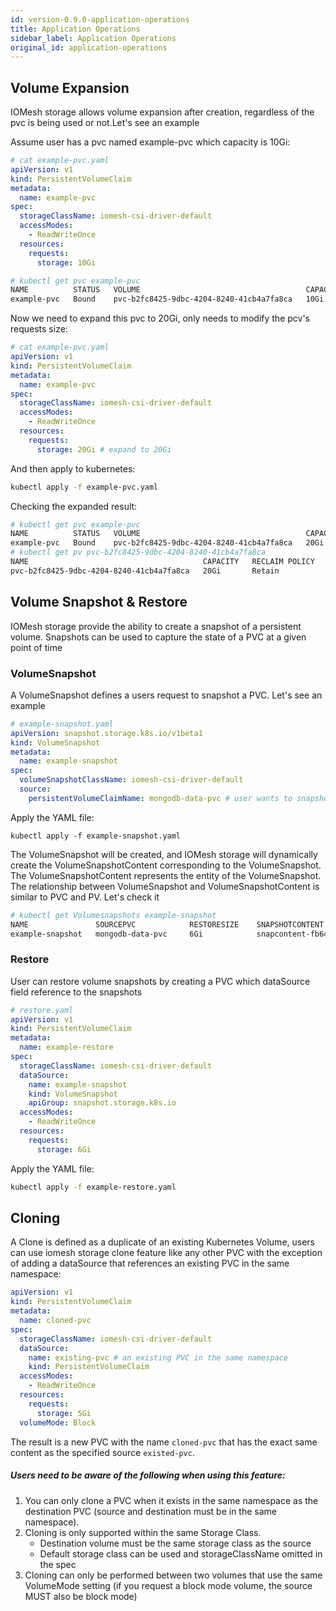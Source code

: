 ```yaml
---
id: version-0.9.0-application-operations
title: Application Operations
sidebar_label: Application Operations
original_id: application-operations
---
```


## Volume Expansion

IOMesh storage  allows volume expansion after creation, regardless of the pvc is being used or not.Let's see an example

Assume user has a pvc named example-pvc which capacity is 10Gi:

```yaml
# cat example-pvc.yaml
apiVersion: v1
kind: PersistentVolumeClaim
metadata:
  name: example-pvc
spec:
  storageClassName: iomesh-csi-driver-default
  accessModes:
    - ReadWriteOnce
  resources:
    requests:
      storage: 10Gi
```

```bash
# kubectl get pvc example-pvc
NAME          STATUS   VOLUME                                     CAPACITY    ACCESS MODES   STORAGECLASS             AGE
example-pvc   Bound    pvc-b2fc8425-9dbc-4204-8240-41cb4a7fa8ca   10Gi        RWO            zbs-csi-driver-default   11m
```

Now we need to expand this pvc to 20Gi, only needs to modify the pcv's requests size:

```yaml
# cat example-pvc.yaml
apiVersion: v1
kind: PersistentVolumeClaim
metadata:
  name: example-pvc
spec:
  storageClassName: iomesh-csi-driver-default
  accessModes:
    - ReadWriteOnce
  resources:
    requests:
      storage: 20Gi # expand to 20Gi
```

And then apply to kubernetes:

```bash
kubectl apply -f example-pvc.yaml
```

Checking the expanded result:

```bash
# kubectl get pvc example-pvc
NAME          STATUS   VOLUME                                     CAPACITY    ACCESS MODES   STORAGECLASS             AGE
example-pvc   Bound    pvc-b2fc8425-9dbc-4204-8240-41cb4a7fa8ca   20Gi        RWO            zbs-csi-driver-default   11m
# kubectl get pv pvc-b2fc8425-9dbc-4204-8240-41cb4a7fa8ca
NAME                                       CAPACITY   RECLAIM POLICY   STATUS   CLAIM                 STORAGECLASS            
pvc-b2fc8425-9dbc-4204-8240-41cb4a7fa8ca   20Gi       Retain           Bound    default/example-pvc   zbs-csi-driver-default           
```



## Volume Snapshot & Restore

IOMesh storage provide the ability to create a snapshot of a persistent volume. Snapshots can be used to capture the state of a PVC at a given point of time

### VolumeSnapshot

A VolumeSnapshot defines a users request to snapshot a PVC. Let's see an example

```yaml
# example-snapshot.yaml
apiVersion: snapshot.storage.k8s.io/v1beta1
kind: VolumeSnapshot
metadata:
  name: example-snapshot
spec:
  volumeSnapshotClassName: iomesh-csi-driver-default
  source:
    persistentVolumeClaimName: mongodb-data-pvc # user wants to snapshot the mongodb-data-pvc PVC
```

Apply the YAML file:

```text
kubectl apply -f example-snapshot.yaml
```

The VolumeSnapshot will be created, and IOMesh storage will dynamically create the VolumeSnapshotContent corresponding to the VolumeSnapshot. The VolumeSnapshotContent represents the entity of the VolumeSnapshot. The relationship between VolumeSnapshot and VolumeSnapshotContent is similar to PVC and PV. Let's check it

```bash
# kubectl get Volumesnapshots example-snapshot
NAME               SOURCEPVC            RESTORESIZE    SNAPSHOTCONTENT                                    CREATIONTIME
example-snapshot   mongodb-data-pvc     6Gi            snapcontent-fb64d696-725b-4f1b-9847-c95e25b68b13   10h
```

### Restore

User can restore volume snapshots by creating a PVC which dataSource field reference to the snapshots

```yaml
# restore.yaml
apiVersion: v1
kind: PersistentVolumeClaim
metadata:
  name: example-restore
spec:
  storageClassName: iomesh-csi-driver-default
  dataSource:
    name: example-snapshot
    kind: VolumeSnapshot
    apiGroup: snapshot.storage.k8s.io
  accessModes:
    - ReadWriteOnce
  resources:
    requests:
      storage: 6Gi
```

Apply the YAML file:

```bash
kubectl apply -f example-restore.yaml
```



## Cloning

A Clone is defined as a duplicate of an existing Kubernetes Volume, users can use iomesh storage clone feature like any other PVC with the exception of adding a dataSource that references an existing PVC in the same namespace:

```yaml
apiVersion: v1
kind: PersistentVolumeClaim
metadata:
  name: cloned-pvc
spec:
  storageClassName: iomesh-csi-driver-default
  dataSource:
    name: existing-pvc # an existing PVC in the same namespace
    kind: PersistentVolumeClaim
  accessModes:
    - ReadWriteOnce
  resources:
    requests:
      storage: 5Gi
  volumeMode: Block
```

The result is a new PVC with the name `cloned-pvc` that has the exact same content as the specified source `existed-pvc`.

##### Users need to be aware of the following when using this feature:

1. You can only clone a PVC when it exists in the same namespace as the destination PVC (source and destination must be in the same namespace).
2. Cloning is only supported within the same Storage Class.
   - Destination volume must be the same storage class as the source
   - Default storage class can be used and storageClassName omitted in the spec
3. Cloning can only be performed between two volumes that use the same VolumeMode setting (if you request a block mode volume, the source MUST also be block mode)

